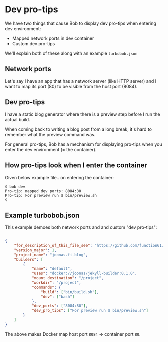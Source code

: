 Dev pro-tips
============

We have two things that cause Bob to display dev pro-tips when entering dev environment:

- Mapped network ports in dev container
- Custom dev pro-tips

We'll explain both of these along with an example `turbobob.json`


Network ports
-------------

Let's say I have an app that has a network server (like HTTP server) and I want to map its
port (80) to be visible from the host port (8084).


Dev pro-tips
------------

I have a static blog generator where there is a preview step before I run the actual build.

When coming back to writing a blog post from a long break, it's hard to remember what the
preview command was.

For general pro-tips, Bob has a mechanism for displaying pro-tips when you enter the
dev environment (= the container).


How pro-tips look when I enter the container
--------------------------------------------

Given below example file.. on entering the container:

```console
$ bob dev
Pro-tip: mapped dev ports: 8084:80
Pro-tip: For preview run $ bin/preview.sh
$ 
```

Example turbobob.json
---------------------

This example demoes both network ports and and custom "dev pro-tips":

```json

{
	"for_description_of_this_file_see": "https://github.com/function61/turbobob",
	"version_major": 1,
	"project_name": "joonas.fi-blog",
	"builders": [
		{
			"name": "default",
			"uses": "docker://joonas/jekyll-builder:0.1.0",
			"mount_destination": "/project",
			"workdir": "/project",
			"commands": {
				"build": ["bin/build.sh"],
				"dev": ["bash"]
			},
			"dev_ports": ["8084:80"],
			"dev_pro_tips": ["For preview run $ bin/preview.sh"]
		}
	]
}
```

The above makes Docker map host port `8084` -> container port `80`.

